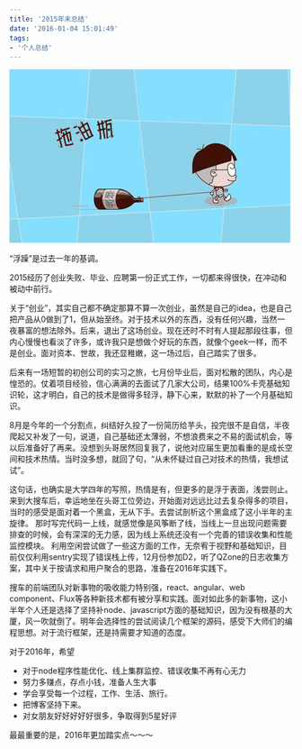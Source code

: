 ```yaml
---
title: '2015年末总结'
date: '2016-01-04 15:01:49'
tags:
- '个人总结'
---
```


![拖油瓶的小男孩](../images/拖油瓶的小男孩.jpg)

“浮躁”是过去一年的基调。

2015经历了创业失败、毕业、应聘第一份正式工作，一切都来得很快，在冲动和被动中前行。

<!-- more -->

关于“创业”，其实自己都不确定那算不算一次创业，虽然是自己的idea，也是自己把产品从0做到了1，但从始至终。对于技术以外的东西，没有任何兴趣，当然一夜暴富的想法除外。后来，退出了这场创业。现在还时不时有人提起那段往事，但内心慢慢也看淡了许多，或许我只是想做个好玩的东西，就像个geek一样，而不是创业。面对资本、世故，我还显稚嫩，这一场过后，自己踏实了很多。

后来有一场短暂的初创公司的实习之旅，七月份毕业后，面对松散的团队，内心是惶恐的。仗着项目经验，信心满满的去面试了几家大公司，结果100%卡壳基础知识轮，这才明白，自己的技术是做得多轻浮，静下心来，默默的补了一个月基础知识。

8月是今年的一个分割点，纠结好久投了一份简历给芋头，投完很不是自信，半夜爬起又补发了一句，说道，自己基础还太薄弱，不想浪费来之不易的面试机会，等以后准备好了再来。没想到头哥居然回复我了，说他对应届生更加看重的是成长空间和技术热情。当时没多想，就回了句，“从未怀疑过自己对技术的热情，我想试试”。

这句话，也确实是大学四年的写照，热情是有，但更多的是浮于表面，浅尝则止。
来到大搜车后，幸运地坐在头哥工位旁边，开始面对远远比过去复杂得多的项目，当时的感受是面对着一个黑盒，无从下手。去尝试剖析这个黑盒成了这小半年的主旋律。
那时写完代码一上线，就感觉像是风筝断了线，当线上一旦出现问题需要排查的时候，会有深深的无力感，因为线上系统还没有一个完善的错误收集和性能监控模块。
利用空闲尝试做了一些这方面的工作，无奈宥于视野和基础知识，目前仅仅利用sentry实现了错误栈上传，12月份参加D2，听了QZone的日志收集方案，其中关于按请求和用户聚合的思路，准备在2016年实践下。

搜车的前端团队对新事物的吸收能力特别强，react、angular、web component、Flux等各种新技术都有被分享和实践。面对如此多的新事物，这小半年个人还是选择了坚持补node、javascript方面的基础知识，因为没有根基的大厦，风一吹就倒了。明年会选择性的尝试阅读几个框架的源码，感受下大师们的编程思想。对于流行框架，还是持需要才知道的态度。

对于2016年，希望
* 对于node程序性能优化、线上集群监控、错误收集不再有心无力
* 努力多赚点，存点小钱，准备人生大事
* 学会享受每一个过程，工作、生活、旅行。
* 把博客坚持下来。
* 对女朋友好好好好好很多，争取得到5星好评

最最重要的是，2016年更加踏实点～～～
